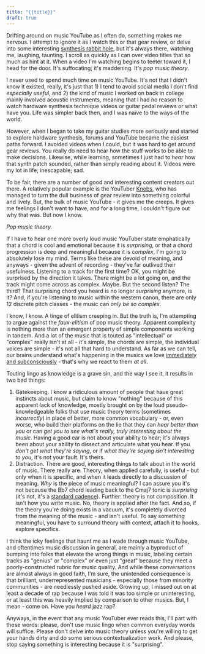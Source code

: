 ```yaml
---
title: "{{title}}"
draft: true
---
```

Drifting around on music YouTube as I often do, something makes me nervous. I attempt to ignore it as I watch this or that gear review, or delve into some interesting [synthesis rabbit hole](https://youtu.be/oUhfkaVUPY8?t=370), but it's always there, watching me, laughing, taunting. I scroll as quickly as I can over video titles that so much as hint at it. When a video I'm watching begins to teeter toward it, I head for the door. It's suffocating; it's maddening. It's _pop music theory_.

I never used to spend much time on music YouTube. It's not that I didn't know it existed, really, it's just that 1) I tend to avoid social media I don't find _especially useful_, and 2) the kind of music I worked on back in college mainly involved acoustic instruments, meaning that I had no reason to watch hardware synthesis technique videos or guitar pedal reviews or what have you. Life was simpler back then, and I was naïve to the ways of the world.

However, when I began to take my guitar studies more seriously and started to explore hardware synthesis, forums and YouTube became the easiest paths forward. I avoided videos when I could, but it was hard to get around gear reviews. You really do need to hear how the stuff works to be able to make decisions. Likewise, while learning, sometimes I just had to _hear_ how that synth patch sounded, rather than simply reading about it. Videos were my lot in life; inescapable; sad.

To be fair, there are a number of good and interesting content creators out there. A relatively popular example is the YouTuber [Knobs](https://www.youtube.com/c/Knobs), who has managed to turn the dull business of gear review into something colorful and lively. But, the bulk of music YouTube - it gives me the creeps. It gives me feelings I don't want to have, and for a long time, I couldn't figure out why that was. But now I know.

_Pop music theory._

If I have to hear one more overly loud music YouTuber state emphatically that a chord is cool and emotional because it is _surprising_, or that a chord progression is deep and meaningful because it is _complex_, I'm going to absolutely lose my mind. Terms like these are devoid of meaning, and anyways - given the advent of recording - they've far outlived their usefulness. Listening to a track for the first time? OK, you might be surprised by the direction it takes. There might be a lot going on, and the track might come across as complex. Maybe. But the second listen? The third? That surprising chord you heard is no longer _surprising_ anymore, is it? And, if you're listening to music within the western canon, there are only 12 discrete pitch classes - the music can _only be so complex_.

I know, I know.  A tinge of elitism creeping in. But the truth is, I'm attempting to argue against the _faux-elitism_ of pop music theory. Apparent complexity is nothing more than an emergent property of simple components working in tandem. And a lot of the music that is touted as "intellectual" or "complex" really isn't at all - it's simple, the chords are simple, the individual voices are simple - it's not all that hard to understand. As far as we can tell, our brains understand what's happening in the musics we love [immediately and subconsciously](https://journals.sagepub.com/doi/abs/10.1177/03057356211050117) - that's why we react to them _at all_. 

Touting lingo as knowledge is a grave sin, and the way I see it, it results in two bad things:

1. Gatekeeping. I know a ridiculous amount of people that have great instincts about music, but claim to know "nothing" because of this apparent lack of knowledge, mostly brought on by the loud pseudo-knowledgeable folks that use music theory terms (sometimes _incorrectly_) in place of better, more common vocabulary - or, even worse, who build their platforms on the lie that they can _hear better than you_ or can _get you to see what's really, truly interesting about the music_. Having a good ear is not about your ability to hear; it's always been about your ability to dissect and articulate what you hear. If you _don't get what they're saying_, or if _what they're saying isn't interesting to you_, it's not your fault. It's theirs.
2. Distraction. There are good, interesting things to talk about in the world of music. There really are. Theory, when applied carefully, is useful - but only when it is specific, and when it leads directly to a discussion of meaning. _Why_ is the piece of music meaningful? I can assure you it's not because the Bb7 chord leading back to the Cmaj7 tonic is _surprising_ (it's not, it's a [standard cadence](https://en.wikipedia.org/wiki/Backdoor_progression)). Further: theory is not composition. It isn't how you write music. No, theory is applied after the fact. And so, if the theory you're doing exists in a vacuum, it's completely divorced from the meaning of the music - and isn't useful. To say something meaningful, you have to surround theory with context, attach it to hooks, explore specifics.

I think the icky feelings that haunt me as I wade through music YouTube, and oftentimes music discussion in general, are mainly a byproduct of bumping into folks that elevate the wrong things in music, labeling certain tracks as "genius" or "complex" or even just "great" because they meet a poorly-constructed rubric for music quality. And while these conversations are almost always in good faith, I'm sure, the unintended consequence is that brilliant, underrepresented musicians - especially those from minority communities - are needlessly pushed aside. Growing up, I missed out on at least a decade of rap because I was told it was too simple or uninteresting, or at least this was heavily implied by comparison to other musics. But, I mean - come on. Have you _heard_ jazz rap?

Anyways, in the event that any music YouTuber ever reads this, I'll part with these words: please, don't use music lingo when common everyday words will suffice. Please don't delve into music theory unless you're willing to get your hands dirty and do some serious contextualization work. And please, stop saying something is interesting because it is "surprising".